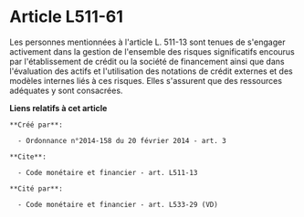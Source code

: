 # Article L511-61

Les personnes mentionnées à l'article L. 511-13 sont tenues de s'engager activement dans la gestion de l'ensemble des risques
significatifs encourus par l'établissement de crédit ou la société de financement ainsi que dans l'évaluation des actifs et
l'utilisation des notations de crédit externes et des modèles internes liés à ces risques. Elles s'assurent que des
ressources adéquates y sont consacrées.

**Liens relatifs à cet article**

	**Créé par**:

	  - Ordonnance n°2014-158 du 20 février 2014 - art. 3

	**Cite**:

	  - Code monétaire et financier - art. L511-13

	**Cité par**:

	  - Code monétaire et financier - art. L533-29 (VD)
